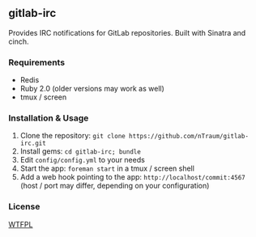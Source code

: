 ## gitlab-irc

Provides IRC notifications for GitLab repositories. Built with Sinatra and cinch.

### Requirements

* Redis
* Ruby 2.0 (older versions may work as well)
* tmux / screen

### Installation & Usage

1. Clone the repository: `git clone https://github.com/nTraum/gitlab-irc.git`
2. Install gems: `cd gitlab-irc; bundle`
2. Edit `config/config.yml` to your needs
3. Start the app: `foreman start` in a tmux / screen shell
4. Add a web hook pointing to the app: `http://localhost/commit:4567` (host / port may differ, depending on your configuration)

### License

[WTFPL](http://www.wtfpl.net/txt/copying/)
